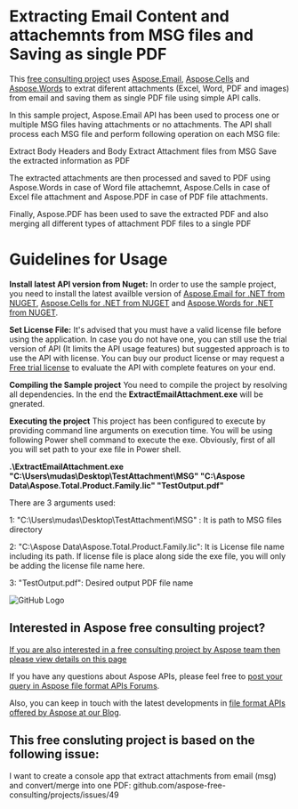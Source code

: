 # Extracting Email Content and attachemnts from MSG files and Saving as single PDF

This [free consulting project](https://aspose-free-consulting.github.io/) uses [Aspose.Email](https://products.aspose.com/email), [Aspose.Cells](https://products.aspose.com/cells) and [Aspose.Words](https://products.aspose.com/words) to extrat diferent attachments (Excel, Word, PDF and images) from email and saving them as single PDF file using simple API calls.

In this sample project, Aspose.Email API has been used to process one or multiple MSG files having attachments or no attachments. The API shall process each MSG file and perform following operation on each MSG file:

Extract Body Headers and Body 
Extract Attachment files from MSG
Save the extracted information as PDF

The extracted attachments are then processed and saved to PDF using Aspose.Words in case of Word file attachemnt, Aspose.Cells in case of Excel file attachment and Aspose.PDF in case of PDF file attachments.

Finally, Aspose.PDF has been used to save the extracted PDF and also merging all different types of attachment PDF files to a single PDF


# Guidelines for Usage

**Install latest API version from Nuget:** In order to use the sample project, you need to install the latest availble version of [Aspose.Email for .NET from NUGET](https://www.nuget.org/packages/Aspose.Email/), [Aspose.Cells for .NET from NUGET](https://www.nuget.org/packages/Aspose.Cells/) and [Aspose.Words for .NET from NUGET](https://www.nuget.org/packages/Aspose.Words/).

**Set License File:** 
It's advised that you must have a valid license file before using the application. In case you do not have one, you can still use the trial version of API (It limits the API usage features) but suggested approach is to use the API with license. You can buy our product license or may request a [Free trial license](https://purchase.aspose.com/temporary-license) to evaluate the API with complete features on your end.

**Compiling the Sample project**
You need to compile the project by resolving all dependencies. In the end the **ExtractEmailAttachment.exe** will be gnerated.

**Executing the project**
This project has been configured to execute by providing command line arguments on execution time. You will be using following Power shell command to execute the exe. Obviously, first of all you will set path to your exe file in Power shell.

**.\ExtractEmailAttachment.exe "C:\Users\mudas\Desktop\TestAttachment\MSG" "C:\Aspose Data\Aspose.Total.Product.Family.lic" "TestOutput.pdf"**

There are 3 arguments used:

1: "C:\Users\mudas\Desktop\TestAttachment\MSG" : It is path to MSG files directory

2: "C:\Aspose Data\Aspose.Total.Product.Family.lic": It is License file name including its path. If license file is place along side the exe file, you will only be adding the license file name here.

3: "TestOutput.pdf": Desired output PDF file name


![GitHub Logo](https://user-images.githubusercontent.com/3595481/99031834-111d3f80-2546-11eb-8db5-5cfc136297de.png)

## Interested in Aspose free consulting project?
[If you are also interested in a free consulting project by Aspose team then please view details on this page](https://aspose-free-consulting.github.io/)

If you have any questions about Aspose APIs, please feel free to [post your query in Aspose file format APIs Forums](https://forum.aspose.com/). 

Also, you can keep in touch with the latest developments in [file format APIs offered by Aspose at our Blog](https://blog.aspose.com/).

## This free consluting project is based on the following issue:

I want to create a console app that extract attachments from email (msg) and convert/merge into one PDF: github.com/aspose-free-consulting/projects/issues/49
